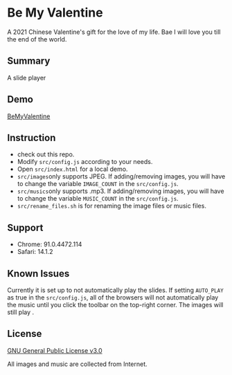 # Be My Valentine

A 2021 Chinese Valentine's gift for the love of my life. Bae I will love you till the end of the world.

## Summary

A slide player

## Demo

[BeMyValentine](https://jinczhg.github.io/Be-My-Valentine/src/index.html)

## Instruction

- check out this repo.
- Modify `src/config.js` according to your needs.
- Open `src/index.html` for a local demo.
- `src/images`only supports JPEG. If adding/removing images, you will have to change the variable `IMAGE_COUNT` in the `src/config.js`.
- `src/musics`only supports .mp3. If adding/removing images, you will have to change the variable `MUSIC_COUNT` in the `src/config.js`.
- `src/rename_files.sh` is for renaming the image files or music files.

## Support

- Chrome: 91.0.4472.114
- Safari: 14.1.2


## Known Issues

Currently it is set up to not automatically play the slides. If setting `AUTO_PLAY` as true in the `src/config.js`, all of the browsers will not automatically play the music until you click the toolbar on the top-right corner. The images will still play .


## License

[GNU General Public License v3.0](http://www.gnu.org/licenses/gpl.html)

All images and music are collected from Internet.
